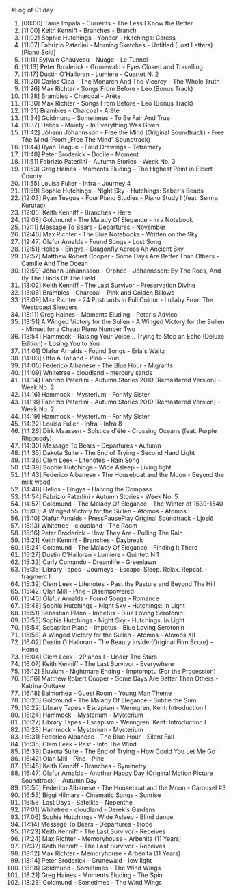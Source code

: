 #Log of 01 day

1. [00:00] Tame Impala - Currents - The Less I Know the Better
1. [11:00] Keith Kenniff - Branches - Branch
1. [11:02] Sophie Hutchings - Yonder - Hutchings: Caress
1. [11:07] Fabrizio Paterlini - Morning Sketches - Untitled (Lost Letters) [Piano Solo]
1. [11:11] Sylvain Chauveau - Nuage - Le Tunnel
1. [11:13] Peter Broderick - Grunewald - Eyes Closed and Travelling
1. [11:17] Dustin O'Halloran - Lumiere - Quartet N. 2
1. [11:20] Carlos Cipa - The Monarch And The Viceroy - The Whole Truth
1. [11:26] Max Richter - Songs From Before - Leo (Bonus Track)
1. [11:28] Brambles - Charcoal - Arête
1. [11:30] Max Richter - Songs From Before - Leo (Bonus Track)
1. [11:31] Brambles - Charcoal - Arête
1. [11:34] Goldmund - Sometimes - To Be Fair And True
1. [11:37] Helios - Moiety - In Everything Was Given
1. [11:42] Jóhann Jóhannsson - Free the Mind (Original Soundtrack) - Free The Mind (From „Free The Mind” Soundtrack)
1. [11:44] Ryan Teague - Field Drawings - Tetramery
1. [11:48] Peter Broderick - Docile - Moment
1. [11:51] Fabrizio Paterlini - Autumn Stories - Week No. 3
1. [11:53] Greg Haines - Moments Eluding - The Highest Point in Elbert County
1. [11:55] Louisa Fuller - Infra - Journey 4
1. [11:59] Sophie Hutchings - Night Sky - Hutchings: Saber's Beads
1. [12:03] Ryan Teague - Four Piano Studies - Piano Study I (feat. Semra Kurutaç)
1. [12:05] Keith Kenniff - Branches - Here
1. [12:08] Goldmund - The Malady Of Elegance - In a Notebook
1. [12:11] Message To Bears - Departures - November
1. [12:46] Max Richter - The Blue Notebooks - Written on the Sky
1. [12:47] Ólafur Arnalds - Found Songs - Lost Song
1. [12:51] Helios - Eingya - Dragonfly Across An Ancient Sky
1. [12:57] Matthew Robert Cooper - Some Days Are Better Than Others - Camille And The Ocean
1. [12:59] Jóhann Jóhannsson - Orphée - Jóhannsson: By The Roes, And By The Hinds Of The Field
1. [13:02] Keith Kenniff - The Last Survivor - Preservation Divine
1. [13:06] Brambles - Charcoal - Pink and Golden Billows
1. [13:09] Max Richter - 24 Postcards in Full Colour - Lullaby From The Westcoast Sleepers
1. [13:11] Greg Haines - Moments Eluding - Peter's Advice
1. [13:51] A Winged Victory for the Sullen - A Winged Victory for the Sullen - Minuet for a Cheap Piano Number Two
1. [13:54] Hammock - Raising Your Voice... Trying to Stop an Echo (Deluxe Edition) - Losing You to You
1. [14:01] Ólafur Arnalds - Found Songs - Erla's Waltz
1. [14:03] Otto A Totland - Pinô - Run
1. [14:05] Federico Albanese - The Blue Hour - Migrants
1. [14:09] Whitetree - cloudland - mercury sands
1. [14:14] Fabrizio Paterlini - Autumn Stories 2019 (Remastered Version) - Week No. 2
1. [14:16] Hammock - Mysterium - For My Sister
1. [14:18] Fabrizio Paterlini - Autumn Stories 2019 (Remastered Version) - Week No. 2
1. [14:19] Hammock - Mysterium - For My Sister
1. [14:22] Louisa Fuller - Infra - Infra 8
1. [14:26] Dirk Maassen - Solstice d'été - Crossing Oceans (feat. Purple Rhapsody)
1. [14:30] Message To Bears - Departures - Autumn
1. [14:35] Dakota Suite - The End of Trying - Second Hand Light
1. [14:36] Clem Leek - Lifenotes - Rain Song
1. [14:39] Sophie Hutchings - Wide Asleep - Living light
1. [14:43] Federico Albanese - The Houseboat and the Moon - Beyond the milk wood
1. [14:48] Helios - Eingya - Halving the Compass
1. [14:54] Fabrizio Paterlini - Autumn Stories - Week No. 5
1. [14:57] Goldmund - The Malady Of Elegance - The Winter of 1539-1540
1. [15:00] A Winged Victory for the Sullen - Atomos - Atomos I
1. [15:10] Ólafur Arnalds - PressPausePlay Original Soundtrack - Ljósið
1. [15:13] Whitetree - cloudland - The Room
1. [15:16] Peter Broderick - How They Are - Pulling The Rain
1. [15:21] Keith Kenniff - Branches - Daybreak
1. [15:24] Goldmund - The Malady Of Elegance - Finding It There
1. [15:27] Dustin O'Halloran - Lumiere - Quintett N.1
1. [15:32] Carly Comando - Dreamlife - Greenlawn
1. [15:35] Library Tapes - Journeys - Escape. Sleep. Relax. Repeat. - fragment ll
1. [15:39] Clem Leek - Lifenotes - Past the Pasture and Beyond The Hill
1. [15:42] Olan Mill - Pine - Disempowered
1. [15:46] Ólafur Arnalds - Found Songs - Romance
1. [15:48] Sophie Hutchings - Night Sky - Hutchings: In Light
1. [15:51] Sebastian Plano - Impetus - Blue Loving Serotonin
1. [15:53] Sophie Hutchings - Night Sky - Hutchings: In Light
1. [15:54] Sebastian Plano - Impetus - Blue Loving Serotonin
1. [15:58] A Winged Victory for the Sullen - Atomos - Atomos XII
1. [16:02] Dustin O'Halloran - The Beauty Inside (Original Film Score) - Home
1. [16:04] Clem Leek - 2Pianos I - Under The Stars
1. [16:07] Keith Kenniff - The Last Survivor - Everywhere
1. [16:12] Eluvium - Nightmare Ending - Impromptu (For the Procession)
1. [16:16] Matthew Robert Cooper - Some Days Are Better Than Others - Katrina Outtake
1. [16:18] Balmorhea - Guest Room - Young Man Theme
1. [16:20] Goldmund - The Malady Of Elegance - Subtle the Sum
1. [16:22] Library Tapes - Escapism - Wenngren, Kent: Introduction I
1. [16:24] Hammock - Mysterium - Mysterium
1. [16:27] Library Tapes - Escapism - Wenngren, Kent: Introduction I
1. [16:28] Hammock - Mysterium - Mysterium
1. [16:31] Federico Albanese - The Blue Hour - Silent Fall
1. [16:35] Clem Leek - Rest - Into The Wind
1. [16:39] Dakota Suite - The End of Trying - How Could You Let Me Go
1. [16:42] Olan Mill - Pine - Pine
1. [16:45] Keith Kenniff - Branches - Symmetry
1. [16:47] Ólafur Arnalds - Another Happy Day (Original Motion Picture Soundtrack) - Autumn Day
1. [16:50] Federico Albanese - The Houseboat and the Moon - Carousel #3
1. [16:55] Biggi Hilmars - Cinematic Songs - Sunrise
1. [16:58] Last Days - Satellite - Nepenthe
1. [17:01] Whitetree - cloudland - Derek's Gardens
1. [17:06] Sophie Hutchings - Wide Asleep - Blind dance
1. [17:14] Message To Bears - Departures - Hope
1. [17:23] Keith Kenniff - The Last Survivor - Receives
1. [17:24] Max Richter - Memoryhouse - Arbenita (11 Years)
1. [17:32] Keith Kenniff - The Last Survivor - Receives
1. [18:12] Max Richter - Memoryhouse - Arbenita (11 Years)
1. [18:14] Peter Broderick - Grunewald - low light
1. [18:18] Goldmund - Sometimes - The Wind Wings
1. [18:21] Greg Haines - Moments Eluding - The Spin
1. [18:23] Goldmund - Sometimes - The Wind Wings
